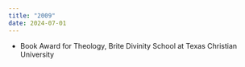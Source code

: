 ```yaml
---
title: "2009"
date: 2024-07-01
---
```

- Book Award for Theology, Brite Divinity School at Texas Christian University
